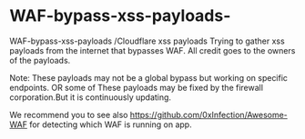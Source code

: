 # WAF-bypass-xss-payloads-
WAF-bypass-xss-payloads /Cloudflare xss payloads
Trying to gather xss payloads from the internet that bypasses WAF. All credit goes to the owners of the payloads.

Note:
These payloads may not be a global bypass but working on specific endpoints. OR some of These payloads may be fixed by the firewall corporation.But it is continuously updating.

We recommend you to see also https://github.com/0xInfection/Awesome-WAF for detecting which WAF is running on app.
